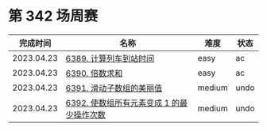 # 第 342 场周赛

**完成时间**|**名称**|**难度**|**状态**
------------|--------|--------|--------
2023.04.23|[6389. 计算列车到站时间](./6389.%20计算列车到站时间)|easy|ac
2023.04.23|[6390. 倍数求和](./6390.%20倍数求和)|easy|ac
2023.04.23|[6391. 滑动子数组的美丽值](./6391.%20滑动子数组的美丽值)|medium|undo
2023.04.23|[6392. 使数组所有元素变成 1 的最少操作次数](./6392.%20使数组所有元素变成%201%20的最少操作次数)|medium|undo

